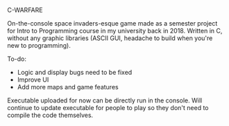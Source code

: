 C-WARFARE

On-the-console space invaders-esque game made as a semester project for Intro to Programming course in my university back in 2018. Written in C, without any graphic libraries (ASCII GUI, headache to build when you're new to programming). 

To-do:

- Logic and display bugs need to be fixed
- Improve UI
- Add more maps and game features

Executable uploaded for now can be directly run in the console. Will continue to update executable for people to play so they don't need to compile the code themselves.
